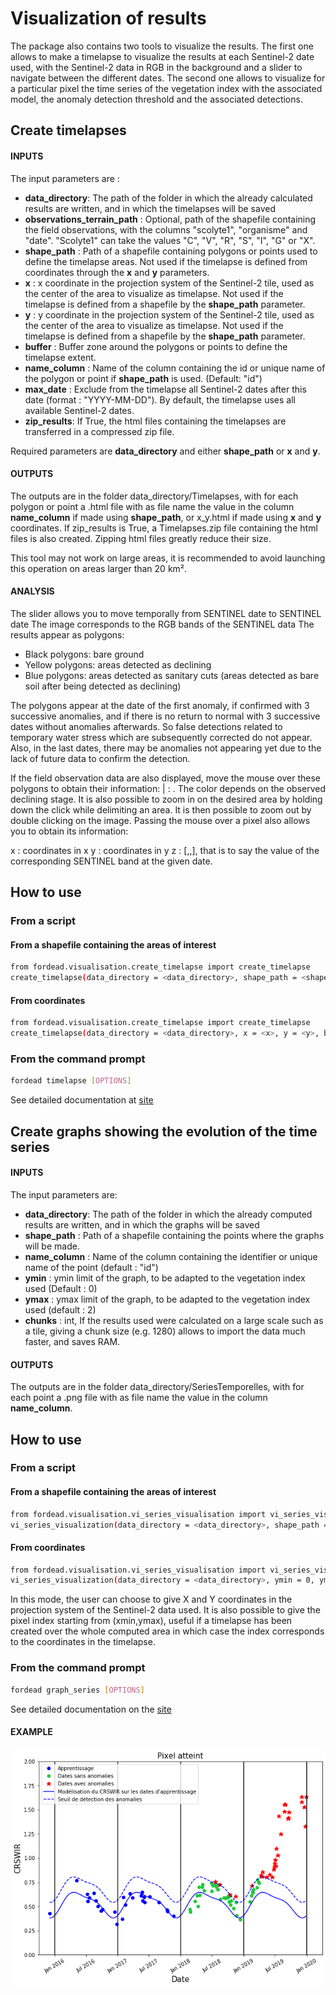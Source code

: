 # Visualization of results
The package also contains two tools to visualize the results. The first one allows to make a timelapse to visualize the results at each Sentinel-2 date used, with the Sentinel-2 data in RGB in the background and a slider to navigate between the different dates.
The second one allows to visualize for a particular pixel the time series of the vegetation index with the associated model, the anomaly detection threshold and the associated detections.

## Create timelapses
#### INPUTS
The input parameters are :

- **data_directory**: The path of the folder in which the already calculated results are written, and in which the timelapses will be saved
- **observations_terrain_path** : Optional, path of the shapefile containing the field observations, with the columns "scolyte1", "organisme" and "date". "Scolyte1" can take the values "C", "V", "R", "S", "I", "G" or "X".
- **shape_path** : Path of a shapefile containing polygons or points used to define the timelapse areas. Not used if the timelapse is defined from coordinates through the **x** and **y** parameters.
- **x** : x coordinate in the projection system of the Sentinel-2 tile, used as the center of the area to visualize as timelapse. Not used if the timelapse is defined from a shapefile by the **shape_path** parameter.
- **y** : y coordinate in the projection system of the Sentinel-2 tile, used as the center of the area to visualize as timelapse. Not used if the timelapse is defined from a shapefile by the **shape_path** parameter.
- **buffer** : Buffer zone around the polygons or points to define the timelapse extent.
- **name_column** : Name of the column containing the id or unique name of the polygon or point if **shape_path** is used. (Default: "id")
- **max_date** : Exclude from the timelapse all Sentinel-2 dates after this date (format : "YYYY-MM-DD"). By default, the timelapse uses all available Sentinel-2 dates.
- **zip_results**: If True, the html files containing the timelapses are transferred in a compressed zip file.

Required parameters are **data_directory** and either **shape_path** or **x** and **y**.

#### OUTPUTS
The outputs are in the folder data_directory/Timelapses, with for each polygon or point a .html file with as file name the value in the column **name_column** if made using **shape_path**, or x_y.html if made using **x** and **y** coordinates.
If zip_results is True, a Timelapses.zip file containing the html files is also created. Zipping html files greatly reduce their size.

This tool may not work on large areas, it is recommended to avoid launching this operation on areas larger than 20 km².

#### ANALYSIS
The slider allows you to move temporally from SENTINEL date to SENTINEL date
The image corresponds to the RGB bands of the SENTINEL data
The results appear as polygons:
- Black polygons: bare ground
- Yellow polygons: areas detected as declining
- Blue polygons: areas detected as sanitary cuts (areas detected as bare soil after being detected as declining)

The polygons appear at the date of the first anomaly, if confirmed with 3 successive anomalies, and if there is no return to normal with 3 successive dates without anomalies afterwards. So false detections related to temporary water stress which are subsequently corrected do not appear. Also, in the last dates, there may be anomalies not appearing yet due to the lack of future data to confirm the detection.

If the field observation data are also displayed, move the mouse over these polygons to obtain their information: | <organization from which the data originated> : <observation date>. The color depends on the observed declining stage.
It is also possible to zoom in on the desired area by holding down the click while delimiting an area. It is then possible to zoom out by double clicking on the image. Passing the mouse over a pixel also allows you to obtain its information:

x : coordinates in x
y : coordinates in y
z : [<reflectance in red>,<reflectance in green>,<reflectance in blue>], that is to say the value of the corresponding SENTINEL band at the given date.

## How to use
### From a script
#### From a shapefile containing the areas of interest
```bash
from fordead.visualisation.create_timelapse import create_timelapse
create_timelapse(data_directory = <data_directory>, shape_path = <shape_path>, buffer = 100, name_column = "id")
```
#### From coordinates
```bash
from fordead.visualisation.create_timelapse import create_timelapse
create_timelapse(data_directory = <data_directory>, x = <x>, y = <y>, buffer = 100)
```
### From the command prompt
```bash
fordead timelapse [OPTIONS]
```
See detailed documentation at [site](https://fordead.gitlab.io/fordead_package/docs/cli/#fordead-timelapse)

## Create graphs showing the evolution of the time series
#### INPUTS
The input parameters are:

- **data_directory**: The path of the folder in which the already computed results are written, and in which the graphs will be saved
- **shape_path** : Path of a shapefile containing the points where the graphs will be made.
- **name_column** : Name of the column containing the identifier or unique name of the point (default : "id")
- **ymin** : ymin limit of the graph, to be adapted to the vegetation index used (Default : 0)
- **ymax** : ymax limit of the graph, to be adapted to the vegetation index used (default : 2)
- **chunks** : int, If the results used were calculated on a large scale such as a tile, giving a chunk size (e.g. 1280)  allows to import the data much faster, and saves RAM.

#### OUTPUTS
The outputs are in the folder data_directory/SeriesTemporelles, with for each point a .png file with as file name the value in the column **name_column**.

## How to use
### From a script
#### From a shapefile containing the areas of interest
```bash
from fordead.visualisation.vi_series_visualisation import vi_series_visualisation
vi_series_visualization(data_directory = <data_directory>, shape_path = <shape_path>, name_column = "id", ymin = 0, ymax = 2, chunks = 100)
```
#### From coordinates
```bash
from fordead.visualisation.vi_series_visualisation import vi_series_visualisation
vi_series_visualization(data_directory = <data_directory>, ymin = 0, ymax = 2, chunks = 100)
```
In this mode, the user can choose to give X and Y coordinates in the projection system of the Sentinel-2 data used.
It is also possible to give the pixel index starting from (xmin,ymax), useful if a timelapse has been created over the whole computed area in which case the index corresponds to the coordinates in the timelapse.

### From the command prompt
```bash
fordead graph_series [OPTIONS]
```
See detailed documentation on the [site](https://fordead.gitlab.io/fordead_package/docs/cli/#fordead-graph_series)

#### EXAMPLE
![graph_example](Diagrams/graph_example.png "graph_example")
